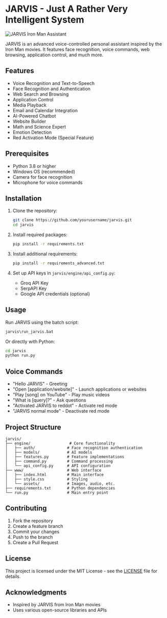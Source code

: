# JARVIS - Just A Rather Very Intelligent System

![JARVIS Iron Man Assistant](jarvis/www/jarvis_ironman.png)

JARVIS is an advanced voice-controlled personal assistant inspired by the Iron Man movies. It features face recognition, voice commands, web browsing, application control, and much more.

## Features

- Voice Recognition and Text-to-Speech
- Face Recognition and Authentication
- Web Search and Browsing
- Application Control
- Media Playback
- Email and Calendar Integration
- AI-Powered Chatbot
- Website Builder
- Math and Science Expert
- Emotion Detection
- Red Activation Mode (Special Feature)

## Prerequisites

- Python 3.8 or higher
- Windows OS (recommended)
- Camera for face recognition
- Microphone for voice commands

## Installation

1. Clone the repository:
   ```bash
   git clone https://github.com/yourusername/jarvis.git
   cd jarvis
   ```

2. Install required packages:
   ```bash
   pip install -r requirements.txt
   ```

3. Install additional requirements:
   ```bash
   pip install -r requirements_advanced.txt
   ```

4. Set up API keys in `jarvis/engine/api_config.py`:
   - Groq API Key
   - SerpAPI Key
   - Google API credentials (optional)

## Usage

Run JARVIS using the batch script:
```bash
jarvis\run_jarvis.bat
```

Or directly with Python:
```bash
cd jarvis
python run.py
```

## Voice Commands

- "Hello JARVIS" - Greeting
- "Open [application/website]" - Launch applications or websites
- "Play [song] on YouTube" - Play music videos
- "What is [query]?" - Ask questions
- "Activated JARVIS to reddot" - Activate red mode
- "JARVIS normal mode" - Deactivate red mode

## Project Structure

```
jarvis/
├── engine/                 # Core functionality
│   ├── auth/              # Face recognition authentication
│   ├── models/            # AI models
│   ├── features.py        # Feature implementations
│   ├── command.py         # Command processing
│   └── api_config.py      # API configuration
├── www/                   # Web interface
│   ├── index.html         # Main interface
│   ├── style.css          # Styling
│   └── assets/            # Images, audio, etc.
├── requirements.txt       # Python dependencies
└── run.py                 # Main entry point
```

## Contributing

1. Fork the repository
2. Create a feature branch
3. Commit your changes
4. Push to the branch
5. Create a Pull Request

## License

This project is licensed under the MIT License - see the [LICENSE](LICENSE) file for details.

## Acknowledgments

- Inspired by JARVIS from Iron Man movies
- Uses various open-source libraries and APIs
